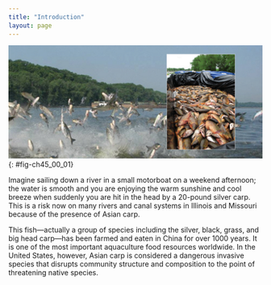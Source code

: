 ```yaml
---
title: "Introduction"
layout: page
---
```



<?cnx.eoc class="summary" title="Sections Summary"?>

<?cnx.eoc class="art-exercise" title="Art Connections"?>

<?cnx.eoc class="multiple-choice" title="Multiple Choice"?>

<?cnx.eoc class="free-response" title="Free Response"?>

 ![Main photo shows fish jumping out of the water, and inset photo shows a pile of dead fish in a container.](../resources/Figure_45_00_01.jpg "Asian carp jump out of the water in response to electrofishing. The Asian carp in the inset photograph were harvested from the Little Calumet River in Illinois in May, 2010, using rotenone, a toxin often used as an insecticide, in an effort to learn more about the population of the species. (credit main image: modification of work by USGS; credit inset: modification of work by Lt. David French, USCG)"){: #fig-ch45_00_01}

Imagine sailing down a river in a small motorboat on a weekend afternoon; the water is smooth and you are enjoying the warm sunshine and cool breeze when suddenly you are hit in the head by a 20-pound silver carp. This is a risk now on many rivers and canal systems in Illinois and Missouri because of the presence of Asian carp.

This fish—actually a group of species including the silver, black, grass, and big head carp—has been farmed and eaten in China for over 1000 years. It is one of the most important aquaculture food resources worldwide. In the United States, however, Asian carp is considered a dangerous invasive species that disrupts community structure and composition to the point of threatening native species.

